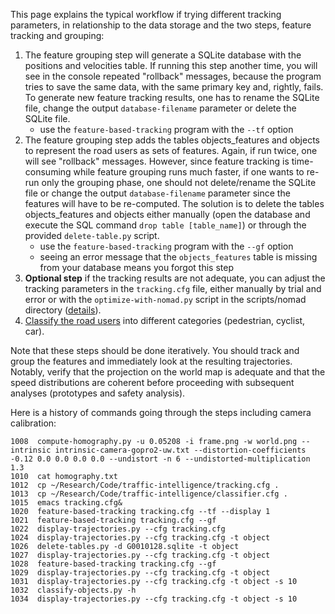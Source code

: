 This page explains the typical workflow if trying different tracking parameters, in relationship to the data storage and the two steps, feature tracking and grouping:

1. The feature grouping step will generate a SQLite database with the positions and velocities table. If running this step another time, you will see in the console repeated "rollback" messages, because the program tries to save the same data, with the same primary key and, rightly, fails. To generate new feature tracking results, one has to rename the SQLite file, change the output `database-filename` parameter or delete the SQLite file. 
    * use the `feature-based-tracking` program with the `--tf` option
2. The feature grouping step adds the tables objects_features and objects to represent the road users as sets of features. Again, if run twice, one will see "rollback" messages. However, since feature tracking is time-consuming while feature grouping runs much faster, if one wants to re-run only the grouping phase, one should not delete/rename the SQLite file or change the output `database-filename` parameter since the features will have to be re-computed. The solution is to delete the tables objects_features and objects either manually (open the database and execute the SQL command `drop table [table_name]`) or through the provided `delete-table.py` script.
    * use the `feature-based-tracking` program with the `--gf` option
    * seeing an error message that the `objects_features` table is missing from your database means you forgot this step
3. **Optional step** if the tracking results are not adequate, you can adjust the tracking parameters in the `tracking.cfg` file, either manually by trial and error or with the `optimize-with-nomad.py` script in the scripts/nomad directory ([details](tracking-optimization.md)).
4. [Classify the road users](road-user-classification.md) into different categories (pedestrian, cyclist, car).

Note that these steps should be done iteratively. You should track and group the features and immediately look at the resulting trajectories. Notably, verify that the projection on the world map is adequate and that the speed distributions are coherent before proceeding with subsequent analyses (prototypes and safety analysis).

Here is a history of commands going through the steps including camera calibration:
```
1008  compute-homography.py -u 0.05208 -i frame.png -w world.png --intrinsic intrinsic-camera-gopro2-uw.txt --distortion-coefficients -0.12 0.0 0.0 0.0 0.0 --undistort -n 6 --undistorted-multiplication 1.3
1010  cat homography.txt
1012  cp ~/Research/Code/traffic-intelligence/tracking.cfg .
1013  cp ~/Research/Code/traffic-intelligence/classifier.cfg .
1015  emacs tracking.cfg&
1020  feature-based-tracking tracking.cfg --tf --display 1
1021  feature-based-tracking tracking.cfg --gf
1022  display-trajectories.py --cfg tracking.cfg
1024  display-trajectories.py --cfg tracking.cfg -t object
1026  delete-tables.py -d G0010128.sqlite -t object
1027  display-trajectories.py --cfg tracking.cfg -t object
1028  feature-based-tracking tracking.cfg --gf
1029  display-trajectories.py --cfg tracking.cfg -t object
1031  display-trajectories.py --cfg tracking.cfg -t object -s 10
1032  classify-objects.py -h
1034  display-trajectories.py --cfg tracking.cfg -t object -s 10
```